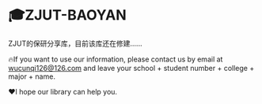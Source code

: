 # 🎓ZJUT-BAOYAN
ZJUT的保研分享库，目前该库还在修建......

🔥If you want to use our information, please contact us by email at wucunqi126@126.com and leave your school + student number + college + major + name.

❤️I hope our library can help you.
